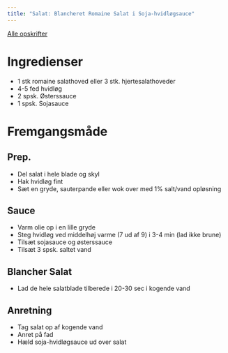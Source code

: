 ```yaml
---
title: "Salat: Blancheret Romaine Salat i Soja-hvidløgsauce"
---
```


[Alle opskrifter](https://duffau.github.io/recipes)


# Ingredienser

- 1 stk romaine salathoved eller 3 stk. hjertesalathoveder
- 4-5 fed hvidløg
- 2 spsk. Østerssauce
- 1 spsk. Sojasauce

# Fremgangsmåde

## Prep.

- Del salat i hele blade og skyl
- Hak hvidløg fint
- Sæt en gryde, sauterpande eller wok over med 1% salt/vand opløsning   

## Sauce
- Varm olie op i en lille gryde
- Steg hvidløg ved middelhøj varme (7 ud af 9) i 3-4 min (lad ikke brune)
- Tilsæt sojasauce og østerssauce
- Tilsæt 3 spsk. saltet vand

## Blancher Salat
- Lad de hele salatblade tilberede i 20-30 sec i kogende vand

## Anretning
- Tag salat op af kogende vand
- Anret på fad
- Hæld soja-hvidløgsauce ud over salat
